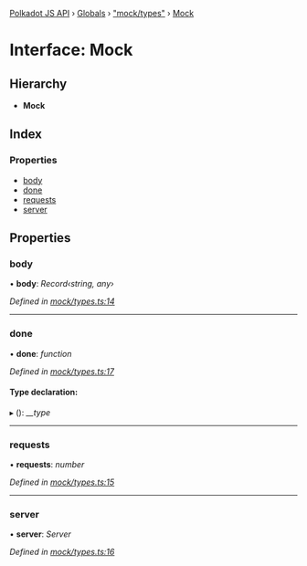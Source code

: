 [Polkadot JS API](../README.md) › [Globals](../globals.md) › ["mock/types"](../modules/_mock_types_.md) › [Mock](_mock_types_.mock.md)

# Interface: Mock

## Hierarchy

* **Mock**

## Index

### Properties

* [body](_mock_types_.mock.md#body)
* [done](_mock_types_.mock.md#done)
* [requests](_mock_types_.mock.md#requests)
* [server](_mock_types_.mock.md#server)

## Properties

###  body

• **body**: *Record‹string, any›*

*Defined in [mock/types.ts:14](https://github.com/polkadot-js/api/blob/e27b35cd9f/packages/rpc-provider/src/mock/types.ts#L14)*

___

###  done

• **done**: *function*

*Defined in [mock/types.ts:17](https://github.com/polkadot-js/api/blob/e27b35cd9f/packages/rpc-provider/src/mock/types.ts#L17)*

#### Type declaration:

▸ (): *__type*

___

###  requests

• **requests**: *number*

*Defined in [mock/types.ts:15](https://github.com/polkadot-js/api/blob/e27b35cd9f/packages/rpc-provider/src/mock/types.ts#L15)*

___

###  server

• **server**: *Server*

*Defined in [mock/types.ts:16](https://github.com/polkadot-js/api/blob/e27b35cd9f/packages/rpc-provider/src/mock/types.ts#L16)*
